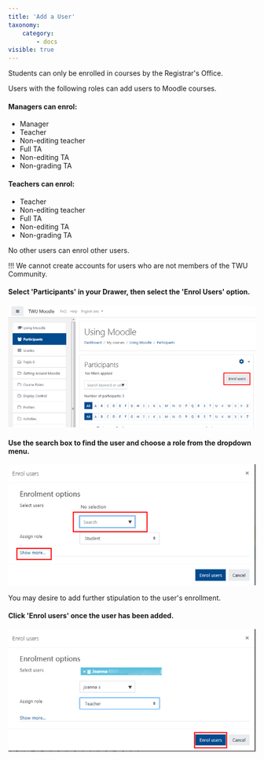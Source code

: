 ```yaml
---
title: 'Add a User'
taxonomy:
    category:
        - docs
visible: true
---
```


Students can only be enrolled in courses by the Registrar's Office.

Users with the following roles can add users to Moodle courses.

#### Managers can enrol:

* Manager
* Teacher
* Non-editing teacher
* Full TA
* Non-editing TA
* Non-grading TA

#### Teachers can enrol:

* Teacher
* Non-editing teacher
* Full TA
* Non-editing TA
* Non-grading TA

No other users can enrol other users.

!!! We cannot create accounts for users who are not members of the TWU Community.

#### Select 'Participants' in your Drawer, then select the 'Enrol Users' option.


![](adding-a-user-1.png)

#### Use the search box to find the user and choose a role from the dropdown menu.

![](adding-a-user-2.png)

You may desire to add further stipulation to the user's enrollment.

#### Click 'Enrol users' once the user has been added.

![](adding-a-user-3.png)
